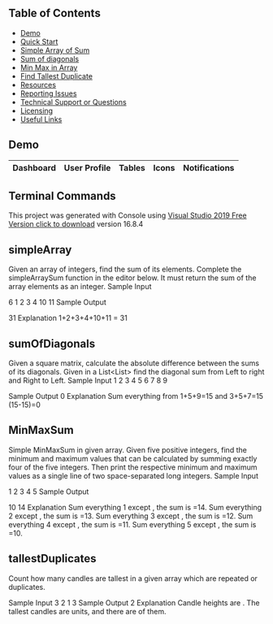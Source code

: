 ## Table of Contents

* [Demo](#demo)
* [Quick Start](#quick-start)
* [Simple Array of Sum](#simpleArray)
* [Sum of diagonals](#sumOfDiagonals)
* [Min Max in Array](#MinMaxSum)
* [Find Tallest Duplicate](#tallestDuplicates)
* [Resources](#resources)
* [Reporting Issues](#reporting-issues)
* [Technical Support or Questions](#technical-support-or-questions)
* [Licensing](#licensing)
* [Useful Links](#useful-links)



## Demo

| Dashboard | User Profile | Tables | Icons | Notifications |
| --- | --- | --- | --- | --- |

## Terminal Commands

This project was generated with Console using [Visual Studio 2019 Free Version click to download](https://visualstudio.microsoft.com/downloads/) version 16.8.4

## simpleArray
Given an array of integers, find the sum of its elements.
Complete the simpleArraySum function in the editor below. It must return the sum of the array elements as an integer.
Sample Input

6
1 2 3 4 10 11
Sample Output

31
Explanation
1+2+3+4+10+11 = 31

## sumOfDiagonals
Given a square matrix, calculate the absolute difference between the sums of its diagonals.
Given in a List<List<int>> find the diagonal sum from Left to right and Right to Left.
Sample Input 
1 2 3
4 5 6
7 8 9

Sample Output
0
Explanation
Sum everything from 1+5+9=15 and 3+5+7=15 (15-15)=0


## MinMaxSum
Simple MinMaxSum in given array.
Given five positive integers, find the minimum and maximum values that can be calculated by summing exactly four of the five integers. 
Then print the respective minimum and maximum values as a single line of two space-separated long integers.
Sample Input

1 2 3 4 5
Sample Output

10 14
Explanation
Sum everything 1 except , the sum is =14.
Sum everything 2 except , the sum is =13.
Sum everything 3 except , the sum is =12.
Sum everything 4 except , the sum is =11.
Sum everything 5 except , the sum is =10.

## tallestDuplicates
Count how many candles are tallest in a given array which are repeated or duplicates.

Sample Input
3 2 1 3
Sample Output
2
Explanation
Candle heights are . The tallest candles are  units, and there are  of them.